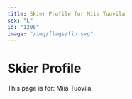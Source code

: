 ```yaml
---
title: Skier Profile for Miia Tuovila
sex: "L"
id: "1206"
image: "/img/flags/fin.svg" 
---
```


# Skier Profile

This page is for: Miia Tuovila.
    